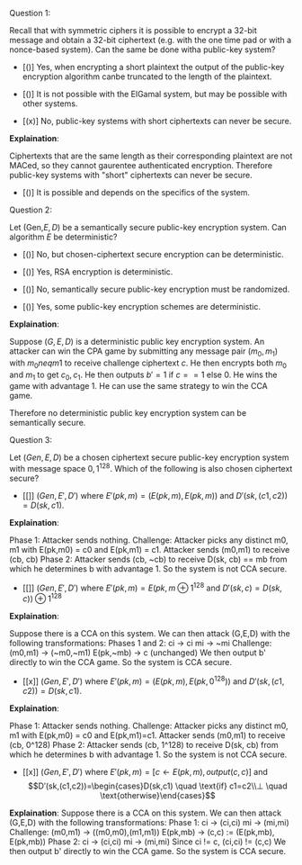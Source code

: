 Question 1: 

Recall that with symmetric ciphers it is possible to encrypt a 32-bit message and obtain a 32-bit ciphertext (e.g. with the one time pad or with a nonce-based system). Can the same be done witha public-key system?

- [()] Yes, when encrypting a short plaintext the output of the public-key encryption algorithm canbe truncated to the length of the plaintext.

- [()] It is not possible with the ElGamal system, but may be possible with other systems.

- [(x)] No, public-key systems with short ciphertexts can never be secure.

**Explaination**: 

Ciphertexts that are the same length as their corresponding plaintext are not
MACed, so they cannot gaurentee authenticated encryption.  Therefore public-key
systems with "short" ciphertexts can never be secure.

- [()] It is possible and depends on the specifics of the system.


Question 2: 

Let (Gen,$E,D$) be a semantically secure public-key encryption system. Can algorithm $E$ be deterministic?

- [()] No, but chosen-ciphertext secure encryption can be deterministic.

- [()] Yes, RSA encryption is deterministic.

- [()] No, semantically secure public-key encryption must be randomized.

- [()] Yes, some public-key encryption schemes are deterministic.


**Explaination**: 

Suppose $(G, E, D)$ is a deterministic public key encryption system.  An attacker can win the CPA game by submitting any message pair $(m_0, m_1)$ with $m_0 neq m1$ to receive challenge ciphertext $c$.  He then encrypts both $m_0$ and $m_1$ to get $c_0,c_1$. He then outputs $b' = 1$ if $c == 1$ else 0.  He wins the game with advantage 1.
He can use the same strategy to win the CCA game.

Therefore no deterministic public key encryption system can be semantically
secure.

Question 3: 

Let $(Gen,E,D)$ be a chosen ciphertext secure public-key encryption system with message space ${0,1}^128$. Which of the following is also chosen ciphertext secure?

- [[]] $(Gen,E′,D′)$ where $E′(pk,m) =(E(pk,m),E(pk,m))$ and $D′(sk,(c1,c2))=D(sk,c1)$.

**Explaination**: 

Phase 1:
    Attacker sends nothing.
Challenge:
    Attacker picks any distinct m0, m1 with E(pk,m0) = c0 and E(pk,m1) = c1.
    Attacker sends (m0,m1) to receive (cb, cb)
Phase 2:
    Attacker sends (cb, ~cb) to receive D(sk, cb) == mb from which he determines
    b with advantage 1.
So the system is not CCA secure.


- [[]] $(Gen,E′,D′)$ where $E′(pk,m) =E(pk,m \oplus 1^128$ and $D′(sk,c) =D(sk,c)) \oplus 1^128$

**Explaination**: 

Suppose there is a CCA on this system. We can then attack (G,E,D) with the
following transformations:
Phases 1 and 2:
    ci -> ci
    mi -> ~mi
Challenge:
    (m0,m1) -> (~m0,~m1)
    E(pk,~mb) -> c (unchanged)
We then output b' directly to win the CCA game.
So the system is CCA secure.



- [[x]] $(Gen,E′,D′)$ where $E′(pk,m) =(E(pk,m),E(pk,0^128))$ and $D′(sk,(c1,c2))=D(sk,c1)$.

**Explaination**: 

Phase 1:
    Attacker sends nothing.
Challenge:
    Attacker picks any distinct m0, m1 with E(pk,m0) = c0 and E(pk,m1)=c1.
    Attacker sends (m0,m1) to receive (cb, 0^128)
Phase 2:
    Attacker sends (cb, 1^128) to receive D(sk, cb) from which he determines b
    with advantage 1.
So the system is not CCA secure.

- [[x]] $(Gen,E′,D′)$ where $E′(pk,m) =[c←E(pk,m),output(c,c)]$ and $$D′(sk,(c1,c2))=\begin{cases}D(sk,c1) 
\quad \text{if} c1=c2\\⊥ \quad \text{otherwise}\end{cases}$$


**Explaination**: 
Suppose there is a CCA on this system. We can then attack (G,E,D) with the
following transformations:
Phase 1:
    ci -> (ci,ci)
    mi -> (mi,mi)
Challenge:
    (m0,m1) -> ((m0,m0),(m1,m1))
    E(pk,mb) -> (c,c) := (E(pk,mb), E(pk,mb))
Phase 2:
    ci -> (ci,ci)
    mi -> (mi,mi)
    Since ci != c, (ci,ci) != (c,c) 
We then output b' directly to win the CCA game.
So the system is CCA secure.